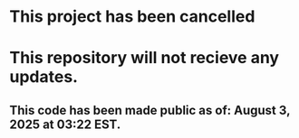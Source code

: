 # This project has been cancelled
# This repository will not recieve any updates.
## This code has been made public as of: August 3, 2025 at 03:22 EST.
